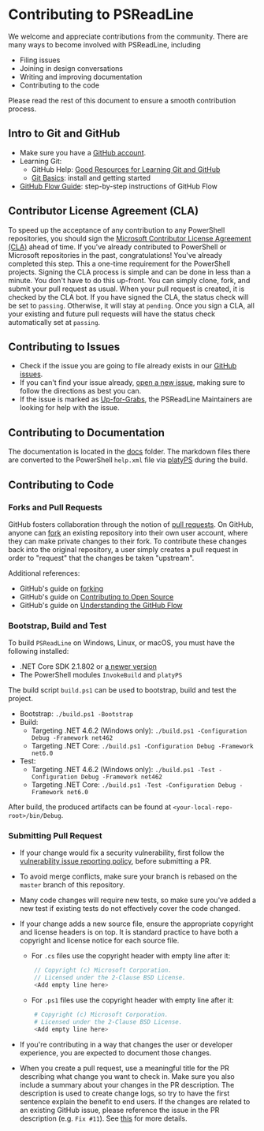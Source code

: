 # Contributing to PSReadLine

We welcome and appreciate contributions from the community.
There are many ways to become involved with PSReadLine, including

- Filing issues
- Joining in design conversations
- Writing and improving documentation
- Contributing to the code

Please read the rest of this document to ensure a smooth contribution process.

## Intro to Git and GitHub

* Make sure you have a [GitHub account](https://github.com/signup/free).
* Learning Git:
    * GitHub Help: [Good Resources for Learning Git and GitHub][good-git-resources]
    * [Git Basics][git-basics]: install and getting started
* [GitHub Flow Guide](https://guides.github.com/introduction/flow/):
  step-by-step instructions of GitHub Flow

## Contributor License Agreement (CLA)

To speed up the acceptance of any contribution to any PowerShell repositories,
you should sign the [Microsoft Contributor License Agreement (CLA)][cla] ahead of time.
If you've already contributed to PowerShell or Microsoft repositories in the past, congratulations!
You've already completed this step.
This a one-time requirement for the PowerShell projects.
Signing the CLA process is simple and can be done in less than a minute.
You don't have to do this up-front.
You can simply clone, fork, and submit your pull request as usual.
When your pull request is created, it is checked by the CLA bot.
If you have signed the CLA, the status check will be set to `passing`.  Otherwise, it will stay at `pending`.
Once you sign a CLA, all your existing and future pull requests will have the status check automatically set at `passing`.

## Contributing to Issues

* Check if the issue you are going to file already exists in our [GitHub issues][open-issue].
* If you can't find your issue already,
  [open a new issue](https://github.com/PowerShell/PSReadLine/issues/new/choose),
  making sure to follow the directions as best you can.
* If the issue is marked as [Up-for-Grabs][up-for-grabs],
  the PSReadLine Maintainers are looking for help with the issue.

## Contributing to Documentation

The documentation is located in the [docs][psreadline-docs] folder.
The markdown files there are converted to the PowerShell `help.xml` file via [platyPS][platy-ps] during the build.

## Contributing to Code

### Forks and Pull Requests

GitHub fosters collaboration through the notion of [pull requests][using-prs].
On GitHub, anyone can [fork][fork-a-repo] an existing repository
into their own user account, where they can make private changes to their fork.
To contribute these changes back into the original repository,
a user simply creates a pull request in order to "request" that the changes be taken "upstream".

Additional references:

* GitHub's guide on [forking](https://guides.github.com/activities/forking/)
* GitHub's guide on [Contributing to Open Source](https://guides.github.com/activities/contributing-to-open-source/#pull-request)
* GitHub's guide on [Understanding the GitHub Flow](https://guides.github.com/introduction/flow/)

### Bootstrap, Build and Test

To build `PSReadLine` on Windows, Linux, or macOS,
you must have the following installed:

* .NET Core SDK 2.1.802 or [a newer version](https://www.microsoft.com/net/download)
* The PowerShell modules `InvokeBuild` and `platyPS`

The build script `build.ps1` can be used to bootstrap, build and test the project.

* Bootstrap: `./build.ps1 -Bootstrap`
* Build:
    * Targeting .NET 4.6.2 (Windows only): `./build.ps1 -Configuration Debug -Framework net462`
    * Targeting .NET Core: `./build.ps1 -Configuration Debug -Framework net6.0`
* Test:
    * Targeting .NET 4.6.2 (Windows only): `./build.ps1 -Test -Configuration Debug -Framework net462`
    * Targeting .NET Core: `./build.ps1 -Test -Configuration Debug -Framework net6.0`

After build, the produced artifacts can be found at `<your-local-repo-root>/bin/Debug`.

### Submitting Pull Request

* If your change would fix a security vulnerability,
  first follow the [vulnerability issue reporting policy][vuln-reporting], before submitting a PR.
* To avoid merge conflicts, make sure your branch is rebased on the `master` branch of this repository.
* Many code changes will require new tests,
  so make sure you've added a new test if existing tests do not effectively cover the code changed.
* If your change adds a new source file, ensure the appropriate copyright and license headers is on top.
  It is standard practice to have both a copyright and license notice for each source file.
    * For `.cs` files use the copyright header with empty line after it:

    ```c#
        // Copyright (c) Microsoft Corporation.
        // Licensed under the 2-Clause BSD License.
        <Add empty line here>
    ```

    * For `.ps1` files use the copyright header with empty line after it:

    ```powershell
        # Copyright (c) Microsoft Corporation.
        # Licensed under the 2-Clause BSD License.
        <Add empty line here>
    ```
* If you're contributing in a way that changes the user or developer experience, you are expected to document those changes.
* When you create a pull request,
  use a meaningful title for the PR describing what change you want to check in.
  Make sure you also include a summary about your changes in the PR description.
  The description is used to create change logs,
  so try to have the first sentence explain the benefit to end users.
  If the changes are related to an existing GitHub issue,
  please reference the issue in the PR description (e.g. ```Fix #11```).
  See [this][closing-via-message] for more details.


[up-for-grabs]: https://github.com/PowerShell/PSReadLine/issues?q=is%3Aopen+is%3Aissue+label%3AUp-for-Grabs
[good-git-resources]: https://help.github.com/articles/good-resources-for-learning-git-and-github/
[git-basics]: https://github.com/PowerShell/PowerShell/blob/master/docs/git/basics.md
[cla]: https://cla.microsoft.com/
[open-issue]: https://github.com/PowerShell/PSReadLine/issues
[psreadline-docs]: https://github.com/PowerShell/PSReadLine/tree/master/docs
[platy-ps]: https://www.powershellgallery.com/packages/platyPS
[using-prs]: https://help.github.com/articles/using-pull-requests/
[fork-a-repo]: https://help.github.com/articles/fork-a-repo/
[vuln-reporting]: SECURITY.md
[closing-via-message]: https://help.github.com/articles/closing-issues-via-commit-messages/
